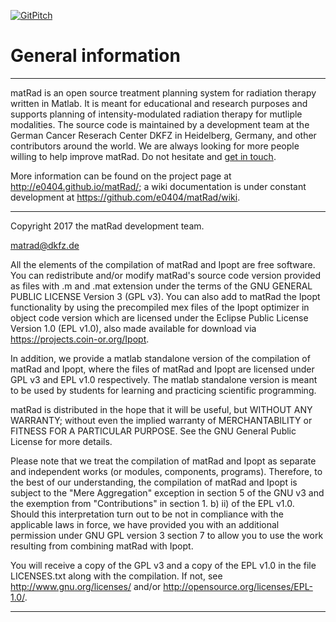 [![GitPitch](https://gitpitch.com/assets/badge.svg)](https://gitpitch.com/e0404/matRad/dev_pitch) 

# General information

---

matRad is an open source treatment planning system for radiation therapy written in Matlab. It is meant for educational and research purposes and supports planning of intensity-modulated radiation therapy for mutliple modalities. The source code is maintained by a development team at the German Cancer Reserach Center DKFZ in Heidelberg, Germany, and other contributors around the world. We are always looking for more people willing to help improve matRad. Do not hesitate and [get in touch](mailto:matrad@dkfz.de).

More information can be found on the project page  at <http://e0404.github.io/matRad/>; a wiki documentation is under constant development at <https://github.com/e0404/matRad/wiki>.

---

Copyright 2017 the matRad development team. 

matrad@dkfz.de

All the elements of the compilation of matRad and Ipopt are free software. You can redistribute and/or modify matRad's source code version provided as files with .m and .mat extension under the terms of the GNU GENERAL PUBLIC LICENSE Version 3 (GPL v3). You can also add to matRad the Ipopt functionality by using the precompiled mex files of the Ipopt optimizer in object code version which are licensed under the Eclipse Public License Version 1.0 (EPL v1.0), also made available for download via https://projects.coin-or.org/Ipopt.

In addition, we provide a matlab standalone version of the compilation of matRad and Ipopt, where the files of matRad and Ipopt are licensed under GPL v3 and EPL v1.0 respectively. The matlab standalone version is meant to be used by students for learning and practicing scientific programming.

matRad is distributed in the hope that it will be useful, but WITHOUT ANY WARRANTY; without even the implied warranty of MERCHANTABILITY or FITNESS FOR A PARTICULAR PURPOSE. See the GNU General Public License for more details.

Please note that we treat the compilation of matRad and Ipopt as separate and independent works (or modules, components, programs). Therefore, to the best of our understanding, the compilation of matRad and Ipopt is subject to the "Mere Aggregation" exception in section 5 of the GNU v3 and the exemption from "Contributions" in section 1. b) ii) of the EPL v1.0. Should this interpretation turn out to be not in compliance with the applicable laws in force, we have provided you with an additional permission under GNU GPL version 3 section 7 to allow you to use the work resulting from combining matRad with Ipopt.

You will receive a copy of the GPL v3  and a copy of the EPL v1.0 in the file LICENSES.txt along with the compilation. If not, see http://www.gnu.org/licenses/ and/or http://opensource.org/licenses/EPL-1.0/.

---
